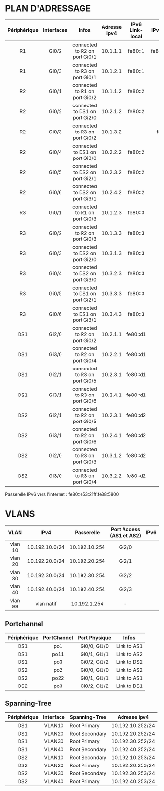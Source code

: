 # PLAN D'ADRESSAGE
| Périphérique  |Interfaces  |Infos  | Adresse ipv4  | IPv6 Link-local | IPv6 privée | IPv6 publique |
|:---:|:-----:|:-----:|:----:|:----:|:----:|:----:|
R1 | Gi0/2 | connected to R2 on port Gi0/1 | 10.1.1.1 | fe80::1 | fe80::cafe:3 | 2001:470:c814:3001::1 |
R1 | Gi0/3 | connected to R3 on port Gi0/1 | 10.1.2.1 | fe80::1 | | 2001:470:c814:3001::1 |  
R2 | Gi0/1 | connected to R1 on port Gi0/2 | 10.1.1.2 | fe80::2 | | 2001:470:c814:3002::2 | 
R2 | Gi0/2 | connected to DS1 on port Gi2/0 | 10.2.1.2 | fe80::2 | | 2001:470:c814:3002::2 | 
R2 | Gi0/3 | connected to R3 on port Gi0/2 | 10.1.3.2| | fe80::2 | | 2001:470:c814:3002::2 | 
R2 | Gi0/4 | connected to DS1 on port Gi3/0 | 10.2.2.2 | fe80::2 | | 2001:470:c814:3002::2 | 
R2 | Gi0/5 | connected to DS2 on port Gi2/1 | 10.2.3.2 | fe80::2 | | 2001:470:c814:3002::2 | 
R2 | Gi0/6 | connected to DS2 on port Gi3/1 | 10.2.4.2 | fe80::2 | | 2001:470:c814:3002::2 | 
R3 | Gi0/1 | connected to R1 on port Gi0/3 | 10.1.2.3 | fe80::3 | | 2001:470:c814:3003::3 | 
R3 | Gi0/2 | connected to R2 on port Gi0/3 | 10.1.3.3 | fe80::3 | | 2001:470:c814:3003::3 | 
R3 | Gi0/3 | connected to DS2 on port Gi2/0 | 10.3.1.3 | fe80::3 | | 2001:470:c814:3003::3 | 
R3 | Gi0/4 | connected to DS2 on port Gi3/0 | 10.3.2.3 | fe80::3 | | 2001:470:c814:3003::3 | 
R3 | Gi0/5 | connected to DS1 on port Gi2/1 | 10.3.3.3 | fe80::3 | | 2001:470:c814:3003::3 | 
R3 | Gi0/6 | connected to DS1 on port Gi3/1 | 10.3.4.3 | fe80::3 | | 2001:470:c814:3003::3 | 
DS1 | Gi2/0 | connected to R2 on port Gi0/2 | 10.2.1.1 | fe80::d1 | |  | 
DS1 | Gi3/0 | connected to R2 on port Gi0/4 | 10.2.2.1 | fe80::d1 | | | 
DS1 | Gi2/1 | connected to R3 on port Gi0/5 | 10.2.3.1 | fe80::d1 | | | 
DS1 | Gi3/1 | connected to R3 on port Gi0/6 | 10.2.4.1 | fe80::d1 | | | 
DS2 | Gi2/1 | connected to R2 on port Gi0/5 | 10.2.3.1 | fe80::d2 | | | 
DS2 | Gi3/1 | connected to R2 on port Gi0/6 | 10.2.4.1 | fe80::d2 | | | 
DS2 | Gi2/0 | connected to R3 on port Gi0/3 | 10.3.1.2 | fe80::d2 | | | 
DS2 | Gi3/0 | connected to R3 on port Gi0/4 | 10.3.2.2 | fe80::d2 | | | 

Passerelle IPv6 vers l'internet : fe80::e53:21ff:fe38:5800

# VLANS
VLAN | IPv4 | Passerelle | Port Access (AS1 et AS2) | IPv6 |
|:---:|:-----:|:----:|:----:|:----:|
| vlan 10 | 10.192.10.0/24 | 10.192.10.254 | Gi2/0 |
| vlan 20 | 10.192.20.0/24 | 10.192.20.254 | Gi2/1 |
| vlan 30 | 10.192.30.0/24 | 10.192.30.254 | Gi2/2 |
| vlan 40 | 10.192.40.0/24 | 10.192.40.254 | Gi2/3 |
| vlan 99 | vlan natif | 10.192.1.254 | - | 

## Portchannel
| Périphérique  | PortChannel | Port Physique |  Infos
|:---:|:-----:|:----:|:----:|
DS1 | po1 | Gi0/0, Gi1/0 | Link to AS1 |
DS1 | po11 | Gi0/1, Gi1/1 | Link to AS2 |
DS1 | po3 | Gi0/2, Gi1/2 | Link to DS2 | 
DS2 | po2 | Gi0/0, Gi1/0 | Link to AS2 |
DS2 | po22 | Gi0/1, Gi1/1 | Link to AS1 |
DS2 | po3 | Gi0/2, Gi1/2  | Link to DS1 |

## Spanning-Tree
| Périphérique  | Interface | Spanning-Tree |  Adresse ipv4
|:---:|:-----:|----|:----:|
DS1 | VLAN10 | Root Primary | 10.192.10.252/24 | 
DS1 | VLAN20 | Root Secondary | 10.192.20.252/24 |  
DS1 | VLAN30 | Root Primary | 10.192.30.252/24 | 
DS1 | VLAN40 | Root Secondary | 10.192.40.252/24 | 
DS2 | VLAN10 | Root Secondary | 10.192.10.253/24 | 
DS2 | VLAN20 | Root Primary | 10.192.20.253/24 | 
DS2 | VLAN30 | Root Secondary | 10.192.30.253/24 | 
DS2 | VLAN40 | Root Primary | 10.192.40.253/24 | 
